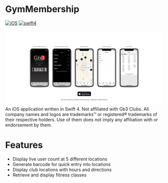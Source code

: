 # GymMembership
[![iOS](https://img.shields.io/badge/platform-iOS_11-blue.svg?style=flat)](https://developer.apple.com/ios/)
[![swift4](https://img.shields.io/badge/swift4-compatible-brightgreen.svg?style=flat)](https://developer.apple.com/swift)

![alt text](https://github.com/adrlanl/GymMembership/blob/master/Final.png)
An iOS application written in Swift 4. Not affiliated with Gb3 Clubs. All company names and logos are trademarks™ or registered® trademarks of their respective holders. Use of them does not imply any affiliation with or endorsement by them. 
# Features
+ Display live user count at 5 different locations
+ Generate barcode for quick entry into locations
+ Display club locations with hours and directions
+ Retrieve and display fitness classes
